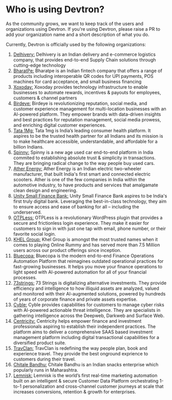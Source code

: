 # Who is using Devtron?

As the community grows, we want to keep track of the users and organizations using Devtron. If you're using Devtron, please raise a PR to add your organization name and a short description of what you do.

Currently, Devtron is officially used by the following organizations:

1. [Delhivery:](https://www.delhivery.com/) Delhivery is an Indian delivery and e-commerce logistics company, that provides end-to-end Supply Chain solutions through cutting-edge technology
2. [BharatPe:](https://bharatpe.com/) Bharatpe is an Indian fintech company that offers a range of products including interoperable QR codes for UPI payments, POS machines for card acceptance, and small business financing
3. [Xoxoday:](https://www.xoxoday.com/) Xoxoday provides technology infrastructure to enable businesses to automate rewards, incentives & payouts for employees, customers & channel partners
4. [Birdeye:](https://birdeye.com/) Birdeye is revolutionizing reputation, social media, and customer experience management for multi-location businesses with an AI-powered platform. They empower brands with data-driven insights and best practices for reputation management, social media prowess, and enriching digital customer experiences.
5. [Tata 1Mg:](https://www.1mg.com/) Tata 1mg is India’s leading consumer health platform. It aspires to be the trusted health partner for all Indians and its mission is to make healthcare accessible, understandable, and affordable for a billion Indians.
6. [Spinny:](https://www.spinny.com/) Spinny is a new age used car end-to-end platform in India commited to establishing absolute trust & simplicity in transactions. They are bringing radical change to the way people buy used cars.
7. [Ather Energy:](https://www.atherenergy.com/) Ather Energy is an Indian electric two-wheeler manufacturer, that built India's first smart and connected electric scooters. Ather is one of the few companies in India within the automotive industry, to have products and services that amalgamate clean design and engineering.
8. [Unity Small Finance Bank:](https://theunitybank.com/) Unity Small Finance Bank aspires to be India's first truly digital bank. Leveraging the best-in-class technology, they aim to ensure access and ease of banking for all – including the underserved.
9. [OTPLess:](https://otpless.com/) OTPLess is a revolutionary WordPress plugin that provides a secure and frictionless login experience. They make it easier for customers to sign in with just one tap with email, phone number, or their favorite social login.
10. [KHEL Group:](https://thekhelgroup.com/) Khel Group is amongst the most trusted names when it comes to playing Online Rummy and has served more than 7.5 Million users across our product offerings since inception.
11. [Bluecopa:](https://www.bluecopa.com/) Bluecopa is the modern end-to-end Finance Operations Automation Platform that reimagines outdated operational practices for fast-growing businesses. It helps you move your finance operations to light speed with AI-powered automation for all of your financial processes.
12. [73strings:](https://www.73strings.com/) 73 Strings is digitalizing alternative investments. They provide efficiency and intelligence to how illiquid assets are analyzed, valued and monitored with their AI-augmented solutions, powered by hundreds of years of corporate finance and private assets expertise.
13. [Cyble:](https://cyble.com/) Cyble provides capabilities for customers to manage cyber risks with AI-powered actionable threat intelligence. They are specialists in gathering intelligence across the Deepweb, Darkweb and Surface Web. 
14. [Centricity:](https://centricity.co.in/) Centricity helps empower finance and investment professionals aspiring to establish their independent practices. The platform aims to deliver a comprehensive SAAS based investment management platform including digital transactional capabilities for a diversified product suite.
15. [TravClan:](https://www.travclan.com/) TravClan is redefining the way people plan, book and experience travel. They provide the best onground exprience to customers during their travel. 
16. [Chitale Bandhu:](https://www.chitalebandhu.in/) Chitale Bandhu is an Indian snacks enterprise which popularly runs in Maharashtra.
17. [Lemnisk:](https://www.lemnisk.co/) Lemnisk is the world’s first real-time marketing automation built on an intelligent & secure Customer Data Platform orchestrating 1-to-1 personalization and cross-channel customer journeys at scale that increases conversions, retention & growth for enterprises.
